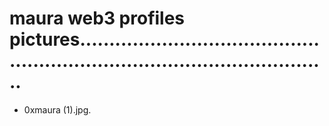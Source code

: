 # maura web3 profiles pictures................................................................................................
- 0xmaura (1).jpg.
